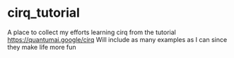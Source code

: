 # cirq_tutorial
A place to collect my efforts learning cirq from the tutorial https://quantumai.google/cirq
Will include as many examples as I can since they make life more fun
